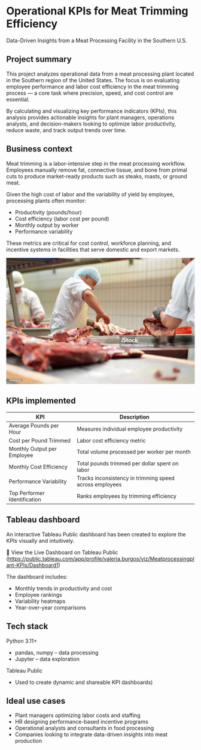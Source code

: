 # Operational KPIs for Meat Trimming Efficiency
Data-Driven Insights from a Meat Processing Facility in the Southern U.S.

## Project summary

This project analyzes operational data from a meat processing plant located in the Southern region of the United States. 
The focus is on evaluating employee performance and labor cost efficiency in the meat trimming process — a core task where precision, speed, and cost control are essential.

By calculating and visualizing key performance indicators (KPIs), this analysis provides actionable insights for plant managers, operations analysts, and decision-makers looking to optimize labor productivity, reduce waste, and track output trends over time.

## Business context

Meat trimming is a labor-intensive step in the meat processing workflow. Employees manually remove fat, connective tissue, and bone from primal cuts to produce market-ready products such as steaks, roasts, or ground meat.

Given the high cost of labor and the variability of yield by employee, processing plants often monitor:

- Productivity (pounds/hour)
- Cost efficiency (labor cost per pound)
- Monthly output by worker
- Performance variability

These metrics are critical for cost control, workforce planning, and incentive systems in facilities that serve domestic and export markets.

![Activity](meat_trimming.jpg)

## KPIs implemented

| KPI   | Description |
| ------------- | ------------- |
| Average Pounds per Hour  | Measures individual employee productivity  |
| Cost per Pound Trimmed  | Labor cost efficiency metric  |
| Monthly Output per Employee | Total volume processed per worker per month |
| Monthly Cost Efficiency | Total pounds trimmed per dollar spent on labor |
| Performance Variability | Tracks inconsistency in trimming speed across employees |
| Top Performer Identification | Ranks employees by trimming efficiency |
	


## Tableau dashboard

An interactive Tableau Public dashboard has been created to explore the KPIs visually and intuitively.

🔗 View the Live Dashboard on Tableau Public
(https://public.tableau.com/app/profile/valeria.burgos/viz/Meatprocessingplant-KPIs/Dashboard1)

The dashboard includes:

- Monthly trends in productivity and cost
- Employee rankings
- Variability heatmaps
- Year-over-year comparisons


## Tech stack

Python 3.11+
- pandas, numpy – data processing
- Jupyter – data exploration

Tableau Public 
- Used to create dynamic and shareable KPI dashboards)


## Ideal use cases

- Plant managers optimizing labor costs and staffing
- HR designing performance-based incentive programs
- Operational analysts and consultants in food processing
- Companies looking to integrate data-driven insights into meat production



